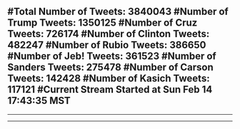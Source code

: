 #Total Number of Tweets: 3840043 
#Number of Trump Tweets: 1350125
#Number of Cruz Tweets: 726174
#Number of Clinton Tweets: 482247
#Number of Rubio Tweets: 386650
#Number of Jeb! Tweets: 361523
#Number of Sanders Tweets: 275478
#Number of Carson Tweets: 142428
#Number of Kasich Tweets: 117121
#Current Stream Started at Sun Feb 14 17:43:35 MST
---
---
---

